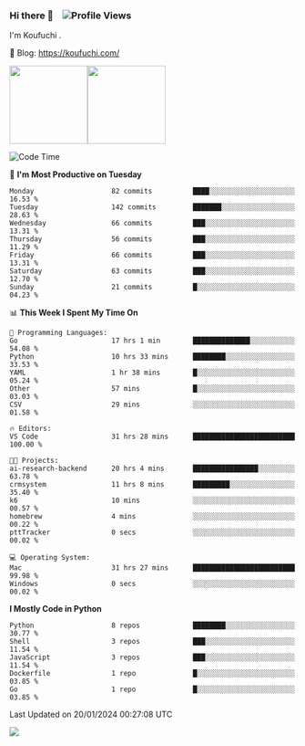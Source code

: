 ### Hi there 👋 &nbsp;&nbsp; ![Profile Views](https://komarev.com/ghpvc/?username=Koufuchi&base=200)

I'm Koufuchi . 

📔 Blog: <https://koufuchi.com/>

<img align="" height="137px" src="https://github-readme-stats-seven-nu-30.vercel.app/api?username=Koufuchi&hide=issues,contribs&show_icons=true&line_height=21&theme=radical&locale=en" /><img align="" height="137px" src="https://github-readme-stats-seven-nu-30.vercel.app/api/top-langs/?username=Koufuchi&layout=compact&hide=blade,html,css,pug,scss&theme=radical&locale=en" />

<!--START_SECTION:waka-->
![Code Time](http://img.shields.io/badge/Code%20Time-288%20hrs%204%20mins-blue)

📅 **I'm Most Productive on Tuesday** 

```text
Monday                   82 commits          ████░░░░░░░░░░░░░░░░░░░░░   16.53 % 
Tuesday                  142 commits         ███████░░░░░░░░░░░░░░░░░░   28.63 % 
Wednesday                66 commits          ███░░░░░░░░░░░░░░░░░░░░░░   13.31 % 
Thursday                 56 commits          ███░░░░░░░░░░░░░░░░░░░░░░   11.29 % 
Friday                   66 commits          ███░░░░░░░░░░░░░░░░░░░░░░   13.31 % 
Saturday                 63 commits          ███░░░░░░░░░░░░░░░░░░░░░░   12.70 % 
Sunday                   21 commits          █░░░░░░░░░░░░░░░░░░░░░░░░   04.23 % 
```


📊 **This Week I Spent My Time On** 

```text
💬 Programming Languages: 
Go                       17 hrs 1 min        ██████████████░░░░░░░░░░░   54.08 % 
Python                   10 hrs 33 mins      ████████░░░░░░░░░░░░░░░░░   33.53 % 
YAML                     1 hr 38 mins        █░░░░░░░░░░░░░░░░░░░░░░░░   05.24 % 
Other                    57 mins             █░░░░░░░░░░░░░░░░░░░░░░░░   03.03 % 
CSV                      29 mins             ░░░░░░░░░░░░░░░░░░░░░░░░░   01.58 % 

🔥 Editors: 
VS Code                  31 hrs 28 mins      █████████████████████████   100.00 % 

🐱‍💻 Projects: 
ai-research-backend      20 hrs 4 mins       ████████████████░░░░░░░░░   63.78 % 
crmsystem                11 hrs 8 mins       █████████░░░░░░░░░░░░░░░░   35.40 % 
k6                       10 mins             ░░░░░░░░░░░░░░░░░░░░░░░░░   00.57 % 
homebrew                 4 mins              ░░░░░░░░░░░░░░░░░░░░░░░░░   00.22 % 
pttTracker               0 secs              ░░░░░░░░░░░░░░░░░░░░░░░░░   00.02 % 

💻 Operating System: 
Mac                      31 hrs 27 mins      █████████████████████████   99.98 % 
Windows                  0 secs              ░░░░░░░░░░░░░░░░░░░░░░░░░   00.02 % 
```

**I Mostly Code in Python** 

```text
Python                   8 repos             ████████░░░░░░░░░░░░░░░░░   30.77 % 
Shell                    3 repos             ███░░░░░░░░░░░░░░░░░░░░░░   11.54 % 
JavaScript               3 repos             ███░░░░░░░░░░░░░░░░░░░░░░   11.54 % 
Dockerfile               1 repo              █░░░░░░░░░░░░░░░░░░░░░░░░   03.85 % 
Go                       1 repo              █░░░░░░░░░░░░░░░░░░░░░░░░   03.85 % 
```




 Last Updated on 20/01/2024 00:27:08 UTC
<!--END_SECTION:waka-->

![](https://hit.yhype.me/github/profile?user_id=46078832)
